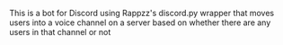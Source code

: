 This is a bot for Discord using Rappzz's discord.py wrapper that moves users into a voice channel on a server based on whether there are any users in that channel or not
